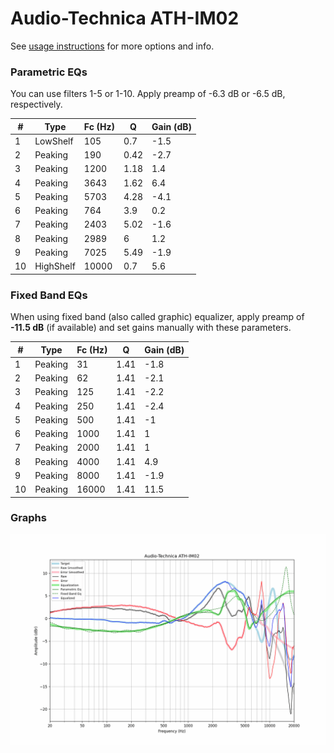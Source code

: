 # Audio-Technica ATH-IM02
See [usage instructions](https://github.com/jaakkopasanen/AutoEq#usage) for more options and info.

### Parametric EQs
You can use filters 1-5 or 1-10. Apply preamp of -6.3 dB or -6.5 dB, respectively.

|   # | Type      |   Fc (Hz) |    Q |   Gain (dB) |
|-----|-----------|-----------|------|-------------|
|   1 | LowShelf  |       105 | 0.7  |        -1.5 |
|   2 | Peaking   |       190 | 0.42 |        -2.7 |
|   3 | Peaking   |      1200 | 1.18 |         1.4 |
|   4 | Peaking   |      3643 | 1.62 |         6.4 |
|   5 | Peaking   |      5703 | 4.28 |        -4.1 |
|   6 | Peaking   |       764 | 3.9  |         0.2 |
|   7 | Peaking   |      2403 | 5.02 |        -1.6 |
|   8 | Peaking   |      2989 | 6    |         1.2 |
|   9 | Peaking   |      7025 | 5.49 |        -1.9 |
|  10 | HighShelf |     10000 | 0.7  |         5.6 |

### Fixed Band EQs
When using fixed band (also called graphic) equalizer, apply preamp of **-11.5 dB** (if available) and set gains manually with these parameters.

|   # | Type    |   Fc (Hz) |    Q |   Gain (dB) |
|-----|---------|-----------|------|-------------|
|   1 | Peaking |        31 | 1.41 |        -1.8 |
|   2 | Peaking |        62 | 1.41 |        -2.1 |
|   3 | Peaking |       125 | 1.41 |        -2.2 |
|   4 | Peaking |       250 | 1.41 |        -2.4 |
|   5 | Peaking |       500 | 1.41 |        -1   |
|   6 | Peaking |      1000 | 1.41 |         1   |
|   7 | Peaking |      2000 | 1.41 |         1   |
|   8 | Peaking |      4000 | 1.41 |         4.9 |
|   9 | Peaking |      8000 | 1.41 |        -1.9 |
|  10 | Peaking |     16000 | 1.41 |        11.5 |

### Graphs
![](./Audio-Technica%20ATH-IM02.png)
